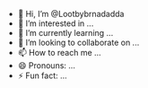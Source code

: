 - 👋 Hi, I’m @Lootbybrnadadda
- 👀 I’m interested in ...
- 🌱 I’m currently learning ...
- 💞️ I’m looking to collaborate on ...
- 📫 How to reach me ...
- 😄 Pronouns: ...
- ⚡ Fun fact: ...

<!---
Lootbybrnadadda/Lootbybrnadadda is a ✨ special ✨ repository because its `README.md` (this file) appears on your GitHub profile.
You can click the Preview link to take a look at your changes.
--->
